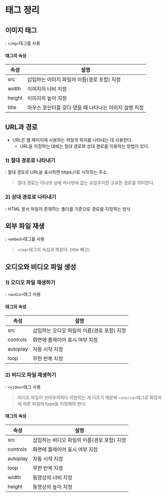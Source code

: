# 태그 정리

## 이미지 태그

: `<img>`태그를 사용

#### 태그의 속성

| 속성   | 설명                                                   |
| ------ | ------------------------------------------------------ |
| src    | 삽입하는 이미지 파일의 이름(경로 포함) 지정            |
| width  | 이미지의 너비 지정                                     |
| height | 이미지의 높이 지정                                     |
| title  | 마우스 포인터를 갖다 댔을 때 나타나는 이미지 설명 지정 |



## URL과 경로

* URL은 웹 페이지에 사용하는 파일의 위치를 나타내는 데 사용한다.
  * URL을 지정하는 데에는 절대 경로와 상대 경로를 이용하는 방법이 있다.

### 1) 절대 경로로 나타내기

: 절대 경로로 URL을 표시하면 https://로 시작하는 주소

> 절대 경로는 이너넷 상에 하나밖에 없는 유일무이한 고유한 경로를 의미한다.



### 2) 상대 경로로 나타내기

: HTML 문서 파일이 존재하는 폴더를 기준으로 경로를 지정하는 방식



## 외부 파일 재생

: `<embed>`태그를 사용

> `<img>`태그의 속성과 똑같다. (title 빼고)



## 오디오와 비디오 파일 생성

### 1) 오디오 파일 재생하기

: `<audio>`태그 사용

#### 태그의 속성

| 속성     | 설명                                        |
| -------- | ------------------------------------------- |
| src      | 삽입하는 오디오 파일의 이름(경로 포함) 지정 |
| controls | 화면에 플레이어 표시 여부 지정              |
| autoplay | 자동 시작 지정                              |
| loop     | 무한 반복 지정                              |



### 2) 비디오 파일 재생하기

: `<video>`태그 사용

> 비디오 파일이 브라우저마다 지원하는 게 다르기 때문에 `<source>`태그로 확장자에 따른 파일의 type을 지정해야 한다.



#### 태그의 속성

| 속성     | 설명                                        |
| -------- | ------------------------------------------- |
| src      | 삽입하는 비디오 파일의 이름(경로 포함) 지정 |
| controls | 화면에 플레이어 표시 여부 지정              |
| autoplay | 자동 시작 지정                              |
| loop     | 무한 반복 지정                              |
| width    | 동영상의 너비 지정                          |
| height   | 동영상의 높이 지정                          |

